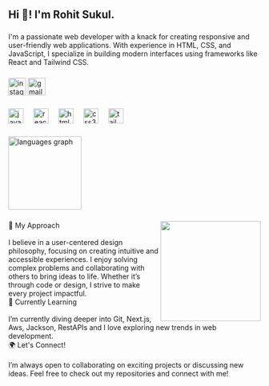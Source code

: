 <h2 align="left">Hi 👋! I'm Rohit Sukul.</h2>

###

<p align="left">I'm a passionate web developer with a knack for creating responsive and user-friendly web applications. With experience in HTML, CSS, and JavaScript, I specialize in building modern interfaces using frameworks like React and Tailwind CSS.</p>

###

<div align="left">
  <img src="https://img.shields.io/static/v1?message=Instagram&logo=instagram&label=&color=E4405F&logoColor=white&labelColor=&style=for-the-badge" height="35" alt="instagram logo"  />
  <img src="https://img.shields.io/static/v1?message=Gmail&logo=gmail&label=&color=D14836&logoColor=white&labelColor=&style=for-the-badge" height="35" alt="gmail logo"  />
</div>

###

<div align="left">
  <img src="https://cdn.jsdelivr.net/gh/devicons/devicon/icons/javascript/javascript-original.svg" height="30" alt="javascript logo"  />
  <img width="12" />
  <img src="https://cdn.jsdelivr.net/gh/devicons/devicon/icons/react/react-original.svg" height="30" alt="react logo"  />
  <img width="12" />
  <img src="https://cdn.jsdelivr.net/gh/devicons/devicon/icons/html5/html5-original.svg" height="30" alt="html5 logo"  />
  <img width="12" />
  <img src="https://cdn.jsdelivr.net/gh/devicons/devicon/icons/css3/css3-original.svg" height="30" alt="css3 logo"  />
  <img width="12" />
  <img src="https://skillicons.dev/icons?i=tailwind" height="30" alt="tailwindcss logo"  />
</div>

###

<div align="left">
  <img src="https://github-readme-stats.vercel.app/api/top-langs?username=hackrskill&locale=en&hide_title=false&layout=compact&card_width=320&langs_count=5&theme=gruvbox_light&hide_border=false" height="146" alt="languages graph"  />
</div>

###

<img align="right" height="200" src="https://camo.githubusercontent.com/2366b34bb903c09617990fb5fff4622f3e941349e846ddb7e73df872a9d21233/68747470733a2f2f63646e2e6472696262626c652e636f6d2f75736572732f3733303730332f73637265656e73686f74732f363538313234332f6176656e746f2e676966"  />

###

<p align="left">🚀 My Approach<br><br>I believe in a user-centered design philosophy, focusing on creating intuitive and accessible experiences. I enjoy solving complex problems and collaborating with others to bring ideas to life. Whether it’s through code or design, I strive to make every project impactful.<br>🌱 Currently Learning<br><br>I’m currently diving deeper into  Git, Next.js, Aws, Jackson, RestAPIs  and I love exploring new trends in web development.<br>🌍 Let's Connect!<br><br>I’m always open to collaborating on exciting projects or discussing new ideas. Feel free to check out my repositories and connect with me!</p>

###

<br clear="both">


###
